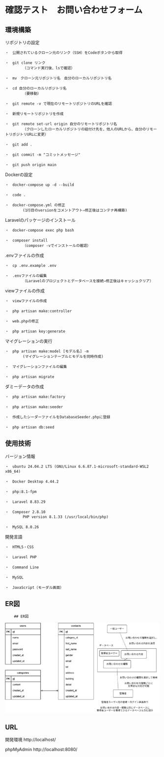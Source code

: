 # 確認テスト　お問い合わせフォーム

## 環境構築
リポジトリの設定

    ・　公開されているクローン元のリンク（SSH）をCodeボタンから取得
    
    ・　git clone リンク
            （コマンド実行後、lsで確認）
    
    ・　mv　クローン元リポジトリ名　自分のローカルリポジトリ名
    
    ・　cd 自分のローカルリポジトリ名　
            （要移動）
    
    ・　git remote -v で現在のリモートリポジトリのURLを確認
    
    ・　新規リモートリポジトリを作成
    
    ・　git remote set-url origin 自分のリモートリポジトリ名
            （クローンしたローカルリポジトリの紐付け先を、他人のURLから、自分のリモートリポジトリURLに変更）
    
    ・　git add .
    
    ・　git commit -m "コミットメッセージ"
    
    ・　git push origin main

    
Dockerの設定

    ・　docker-compose up -d --build
    
    ・　code .
    
    ・　docker-compose.yml の修正
            (1行目のversionをコメントアウト⇒修正後はコンテナ再構築)
    
    

Laravelのパッケージのインストール

    ・　docker-compose exec php bash
    
    ・　composer install
            （composer -vでインストールの確認）


.envファイルの作成

    ・　cp .env.example .env
    
    ・　.envファイルの編集
            （Laravelのプロジェクトとデータベースを接続⇒修正後はキャッシュクリア）


viewファイルの作成

    ・　viewファイルの作成

    ・　php artisan make:controller
    
    ・　web.phpの修正

    ・　php artisan key:generate


マイグレーションの実行

    ・　php artisan make:model [モデル名] -m
            (マイグレーションテーブルとモデルを同時作成)

    ・　マイグレーションファイルの編集

    ・　php artisan migrate
    

ダミーデータの作成

    ・　php artisan make:factory

    ・　php artisan make:seeder

    ・　作成したシーダーファイルをDatabaseSeeder.phpに登録
    
    ・　php artisan db:seed

    

## 使用技術
バージョン情報

    ・　ubuntu 24.04.2 LTS (GNU/Linux 6.6.87.1-microsoft-standard-WSL2 x86_64)
    
    ・　Docker Desktop 4.44.2
    
    ・　php:8.1-fpm
    
    ・　Laravel 8.83.29

    ・　Composer 2.8.10
            PHP version 8.1.33 (/usr/local/bin/php)
    
    ・　MySQL 8.0.26
    

開発言語

    ・　HTML5・CSS
    
    ・　Laravel PHP
    
    ・　Command Line
    
    ・　MySQL
    
    ・　JavaScript（モーダル画面）
    

## ER図

        ## ER図
![ER図](er-diagram.png)
    

## URL

開発環境     http://localhost/

phpMyAdmin  http://localhost:8080/
